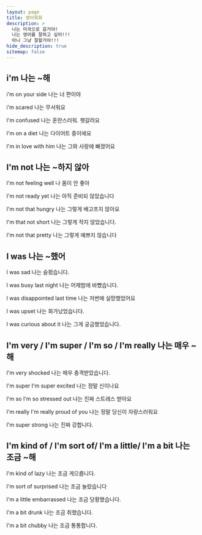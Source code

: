 ```yaml
---
layout: page
title: 영어회화
description: >
  나는 미국으로 갈거야!
  나는 영어를 잘하고 싶어!!!
  아니 그냥 잘할거야!!!
hide_description: true
sitemap: false
---
```


## i'm 나는 ~해

i'm on your side
나는 너 편이야

i'm scared
나는 무서워요

I'm confused
나는 혼란스러워. 헷갈려요

I'm on a diet
나는 다이어트 중이에요

I'm in love with him
나는 그와 사랑에 빠졌어요


## I'm not 나는 ~하지 않아

I'm not feeling well
나 몸이 안 좋아

I'm not ready yet
나는 아직 준비되 않았습니다

I'm not that hungry
나는 그렇게 배고프지 않아요

 I'm that not short
 나는 그렇게 작지 않았습니다.

 I'm not that pretty
 나는 그렇게 예쁘지 않습니다

 ## I was 나는 ~했어
 
 I was sad
 나는 슬펐습니다.

 I was busy last night
 나는 어제밤에 바빴습니다.

 I was disappointed last time
 나는 저번에 실망했었어요

 I was upset
 나는 화가났었습니다.

 I was curious about it
 나는 그게 궁금했었습니다.

 ## I'm very / I'm super / I'm so / I'm really 나는 매우 ~해

 I'm very shocked
 나는 매우 충격받았습니다.

 I'm super I'm super excited
 나는 정말 신이나요

 I'm so I'm so stressed out
 나는 진짜 스트레스 받아요

 I'm really I'm really proud of you
 나는 정말 당신이 자랑스러워요

 I'm super strong 
 나는 진짜 강합니다.

 ## I'm kind of / I'm sort of/ I'm a little/ I'm a bit 나는 조금 ~해

I'm kind of lazy
나는 조금 게으릅니다.

I'm sort of surprised
나는 조금 놀랐습니다

I'm a little embarrassed
나는 조금 당황했습니다.

I'm a bit drunk
나는 조금 취했습니다.

I'm a bit chubby
나는 조금 통통합니다.
 